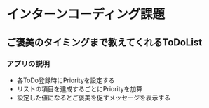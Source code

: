 # インターンコーディング課題
## ご褒美のタイミングまで教えてくれるToDoList
### アプリの説明
- 各ToDo登録時にPriorityを設定する
- リストの項目を達成するごとにPriorityを加算
- 設定した値になるとご褒美を促すメッセージを表示する
